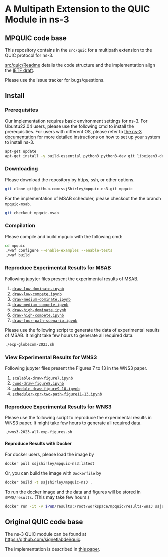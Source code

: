 
A Multipath Extension to the QUIC Module in ns-3
================================


## MPQUIC code base
This repository contains in the `src/quic` for a multipath extension to the QUIC protocol for ns-3.

[src/quic/Readme](https://github.com/ssjShirley/mpquic-ns3/blob/mpquic-1.2/src/quic/README.md) details the code structure and the implementation align the [IETF draft](https://datatracker.ietf.org/doc/draft-ietf-quic-multipath/04/).


<!-- The implementation is described in [this paper](https://arxiv.org/abs/1902.06121). -->

Please use the issue tracker for bugs/questions.


## Install

### Prerequisites ###

Our implementation requires basic environment settings for ns-3. For Ubuntu22.04 users, please use the following cmd to install the prerequisities. For users with different OS, please refer to [the ns-3 documentation](https://www.nsnam.org/documentation/) for more detailed instructions on how to set up your system to install ns-3.

```bash
apt-get update 
apt-get install -y build-essential python3 python3-dev git libeigen3-dev python3-pandas python3-numpy python3-matplotlib font-manager
```

### Downloading ####

Please download the repository by https, ssh, or other options.

```bash
git clone git@github.com:ssjShirley/mpquic-ns3.git mpquic
```

For the implementation of MSAB scheduler, please checkout the the branch `mpquic-msab`.
```bash
git checkout mpquic-msab
```

### Compilation ###

Please compile and build mpquic with the following cmd:

```bash
cd mpquic
./waf configure --enable-examples --enable-tests
./waf build
```

### Reproduce Experimental Results for MSAB ###

Following jupyter files present the experimental results of MSAB.

1. [`draw-low-dominate.ipynb`](https://github.com/ssjShirley/mpquic-ns3/blob/mpquic-msab/msab-figures/draw-low-dominate.ipynb)
1. [`draw-low-compete.ipynb`](https://github.com/ssjShirley/mpquic-ns3/blob/mpquic-msab/msab-figures/draw-low-compete.ipynb)
2. [`draw-medium-dominate.ipynb`](https://github.com/ssjShirley/mpquic-ns3/blob/mpquic-msab/msab-figures/draw-medium-dominate.ipynb)
2. [`draw-medium-compete.ipynb`](https://github.com/ssjShirley/mpquic-ns3/blob/mpquic-msab/msab-figures/draw-medium-compete.ipynb)
3. [`draw-high-dominate.ipynb`](https://github.com/ssjShirley/mpquic-ns3/blob/mpquic-msab/msab-figures/draw-high-dominate.ipynb)
3. [`draw-high-compete.ipynb`](https://github.com/ssjShirley/mpquic-ns3/blob/mpquic-msab/msab-figures/draw-high-compete.ipynb)
4. [`draw-four-path-scenario.ipynb`](https://github.com/ssjShirley/mpquic-ns3/blob/mpquic-msab/msab-figures/draw-four-paths-scenario.ipynb)

Please use the following script to generate the data of experimental results of MSAB. It might take few hours to generate all required data.
```bash
./exp-globecom-2023.sh
```



### View Experimental Results for WNS3 ###

Following jupyter files present the Figures 7 to 13 in the WNS3 paper.

1. [`scalable-draw-figure7.ipynb`](https://github.com/ssjShirley/mpquic-ns3/blob/mpquic-1.2/wns3-draw-figures/scalable-draw-figure7.ipynb)
2. [`cwnd-draw-figure8.ipynb`](https://github.com/ssjShirley/mpquic-ns3/blob/mpquic-1.2/wns3-draw-figures/cwnd-draw-figure8.ipynb)
3. [`schedule-draw-figure9-10.ipynb`](https://github.com/ssjShirley/mpquic-ns3/blob/mpquic-1.2/wns3-draw-figures/schedule-draw-figure9-10.ipynb)
4. [`scheduler-cpr-two-path-figure11-13.ipynb`](https://github.com/ssjShirley/mpquic-ns3/blob/mpquic-1.2/wns3-draw-figures/scheduler-cpr-two-path-figure11-13.ipynb)


### Reproduce Experimental Results for WNS3 ###

Please use the following script to reproduce the experimental results in WNS3 paper. It might take few hours to generate all required data.
```bash
./wns3-2023-all-exp-figures.sh
```


#### Reproduce Results with Docker ####

For docker users, please load the image by
```bash
docker pull ssjshirley/mpquic-ns3:latest
```

Or, you can build the image with `Dockerfile` by
```bash
docker build -t ssjshirley/mpquic-ns3 .
```

To run the docker image and the data and figures will be stored in `$PWD/results`. (This may take few hours.)
```bash
docker run -it -v $PWD/results:/root/workspace/mpquic/results-wns3 ssjshirley/mpquic-ns3:latest
```


## Original QUIC code base
The ns-3 QUIC module can be found at https://github.com/signetlabdei/quic.

The implementation is described in [this paper](https://arxiv.org/abs/1902.06121).
